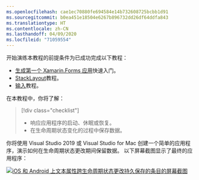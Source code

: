 ```yaml
---
ms.openlocfilehash: cae1ec70880fe694584e14b732608725bcbb1d91
ms.sourcegitcommit: b0ea451e18504e6267b896732dd26df64ddfa843
ms.translationtype: HT
ms.contentlocale: zh-CN
ms.lasthandoff: 04/09/2020
ms.locfileid: "71059554"
---
```

开始演练本教程的前提条件为已成功完成以下教程：

- [生成第一个 Xamarin.Forms 应用](~/get-started/first-app/index.md)快速入门。
- [StackLayout](~/get-started/tutorials/stacklayout/index.yml)教程。
- [输入](~/get-started/tutorials/entry/index.yml)教程。

在本教程中，你将了解：

> [!div class="checklist"]
>
> - 响应应用程序的启动、休眠或恢复。
> - 在生命周期状态变化的过程中保存数据。

你将使用 Visual Studio 2019 或 Visual Studio for Mac 创建一个简单的应用程序，演示如何在生命周期状态更改期间保留数据。 以下屏幕截图显示了最终的应用程序：

[![iOS 和 Android 上文本属性跨生命周期状态更改持久保存的条目的屏幕截图](../images/persist-data.png "文本属性跨生命周期状态更改持久保存的条目")](../images/persist-data-large.png#lightbox "文本属性跨生命周期状态更改持久保存的条目")
